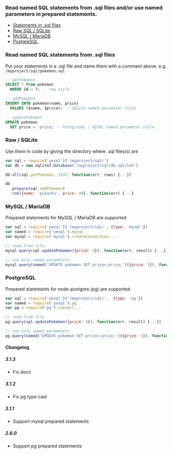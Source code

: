 ### Read named SQL statements from .sql files and/or use named parameters in prepared statements.
- [Statements in .sql files](#read-named-sql-statements-from-sql-files)
- [Raw SQL / SQLite](#raw--sqlite)
- [MySQL / MariaDB](#mysql--mariadb)
- [PostgreSQL](#postgresql)

### Read named SQL statements from .sql files
Put your statements in a .sql file and name them with a comment above.
e.g. `/myproject/sql/pokemon.sql`
```sql
-- getPokemon
SELECT * from pokemon
  WHERE id = ?; -- raw style

-- addPokemon
INSERT INTO pokemon(name, price)
  VALUES ($name, $price); -- SQLite named parameter style

-- updatePokemon
UPDATE pokemon
  SET price = :price; -- PostgreSQL / MySQL named parameter style
```

### Raw / SQLite
Use them in code by giving the directory where .sql files(s) are
```javascript
var sql = require('yesql')('/myproject/sql/')
var db = new sqlite3.Database('/myproject/sql/db.sqlite3')

db.all(sql.getPokemon, 1337, function(err, rows) {...})

db
  .prepare(sql.addPokemon)
  .run({name: 'pikachu', price: 99}, function(err) {...}
```

### MySQL / MariaDB
Prepared statements for MySQL / MariaDB are supported
```javascript
var sql = require('yesql')('/myproject/sql/', {type: 'mysql'})
var named = require('yesql').mysql
var mysql = require('mysql').createConnection...

// read from file
mysql.query(sql.updatePokemon({price: 5}), function(err, result) {...})

// use only named parameters
mysql.query(named('UPDATE pokemon SET price=:price;')({price: 5}), function(err, result) {...})
```

### PostgreSQL
Prepared statements for node-postgres (pg) are supported
```javascript
var sql = require('yesql')('/myproject/sql/',  {type: 'pg'})
var named = require('yesql').pg
var pg = require('pg').connect...

// read from file
pg.query(sql.updatePokemon({price: 5}), function(err, result) {...})

// use only named parameters
pg.query(named('UPDATE pokemon SET price=:price;')({price: 5}), function(err, result) {...})
```

#### Changelog

##### 3.1.3
- Fix docs

##### 3.1.2
- Fix pg type cast

##### 3.1.1
- Support mysql prepared statements

##### 2.6.0
- Support pg prepared statements
